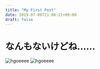 ```yaml
---
title: "My First Post"
date: 2019-07-06T21:08:21+09:00
draft: false
---
```


なんもないけどね……
====================
![hgoeeee](/asdf.png)
![hgoeeee](https://d33wubrfki0l68.cloudfront.net/0b574d52389bccc3d0bfd295c60dcc15a9ec8384/49d40/content-management/image-processing/sunset_hu59e56ffff1bc1d8d122b1403d34e039f_90587_300x0_resize_q10_catmullrom.jpg)
